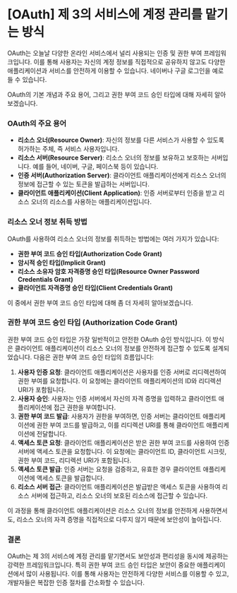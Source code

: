 # [OAuth] 제 3의 서비스에 계정 관리를 맡기는 방식

OAuth는 오늘날 다양한 온라인 서비스에서 널리 사용되는 인증 및 권한 부여 프레임워크입니다. 이를 통해 사용자는 자신의 계정 정보를 직접적으로 공유하지 않고도 다양한 애플리케이션과 서비스를 안전하게 이용할 수 있습니다. 네이버나 구글 로그인을 예로 들 수 있습니다.

OAuth의 기본 개념과 주요 용어, 그리고 권한 부여 코드 승인 타입에 대해 자세히 알아보겠습니다.

### OAuth의 주요 용어

- **리소스 오너(Resource Owner)**: 자신의 정보를 다른 서비스가 사용할 수 있도록 허가하는 주체, 즉 서비스 사용자입니다.
- **리소스 서버(Resource Server)**: 리소스 오너의 정보를 보유하고 보호하는 서버입니다. 예를 들어, 네이버, 구글, 페이스북 등이 있습니다.
- **인증 서버(Authorization Server)**: 클라이언트 애플리케이션에게 리소스 오너의 정보에 접근할 수 있는 토큰을 발급하는 서버입니다.
- **클라이언트 애플리케이션(Client Application)**: 인증 서버로부터 인증을 받고 리소스 오너의 리소스를 사용하는 애플리케이션입니다.

### 리소스 오너 정보 취득 방법

OAuth를 사용하여 리소스 오너의 정보를 취득하는 방법에는 여러 가지가 있습니다:

- **권한 부여 코드 승인 타입(Authorization Code Grant)**
- **암시적 승인 타입(Implicit Grant)**
- **리소스 소유자 암호 자격증명 승인 타입(Resource Owner Password Credentials Grant)**
- **클라이언트 자격증명 승인 타입(Client Credentials Grant)**

이 중에서 권한 부여 코드 승인 타입에 대해 좀 더 자세히 알아보겠습니다.

### 권한 부여 코드 승인 타입 (Authorization Code Grant)

권한 부여 코드 승인 타입은 가장 일반적이고 안전한 OAuth 승인 방식입니다. 이 방식은 클라이언트 애플리케이션이 리소스 오너의 정보를 안전하게 접근할 수 있도록 설계되었습니다. 다음은 권한 부여 코드 승인 타입의 흐름입니다:

1. **사용자 인증 요청**: 클라이언트 애플리케이션은 사용자를 인증 서버로 리디렉션하여 권한 부여를 요청합니다. 이 요청에는 클라이언트 애플리케이션의 ID와 리디렉션 URI가 포함됩니다.
2. **사용자 승인**: 사용자는 인증 서버에서 자신의 자격 증명을 입력하고 클라이언트 애플리케이션에 접근 권한을 부여합니다.
3. **권한 부여 코드 발급**: 사용자가 권한을 부여하면, 인증 서버는 클라이언트 애플리케이션에 권한 부여 코드를 발급하고, 이를 리디렉션 URI를 통해 클라이언트 애플리케이션에 전달합니다.
4. **액세스 토큰 요청**: 클라이언트 애플리케이션은 받은 권한 부여 코드를 사용하여 인증 서버에 액세스 토큰을 요청합니다. 이 요청에는 클라이언트 ID, 클라이언트 시크릿, 권한 부여 코드, 리디렉션 URI가 포함됩니다.
5. **액세스 토큰 발급**: 인증 서버는 요청을 검증하고, 유효한 경우 클라이언트 애플리케이션에 액세스 토큰을 발급합니다.
6. **리소스 서버 접근**: 클라이언트 애플리케이션은 발급받은 액세스 토큰을 사용하여 리소스 서버에 접근하고, 리소스 오너의 보호된 리소스에 접근할 수 있습니다.

이 과정을 통해 클라이언트 애플리케이션은 리소스 오너의 정보를 안전하게 사용하면서도, 리소스 오너의 자격 증명을 직접적으로 다루지 않기 때문에 보안성이 높아집니다.

### 결론

OAuth는 제 3의 서비스에 계정 관리를 맡기면서도 보안성과 편리성을 동시에 제공하는 강력한 프레임워크입니다. 특히 권한 부여 코드 승인 타입은 보안이 중요한 애플리케이션에서 많이 사용됩니다. 이를 통해 사용자는 안전하게 다양한 서비스를 이용할 수 있고, 개발자들은 복잡한 인증 절차를 간소화할 수 있습니다.

